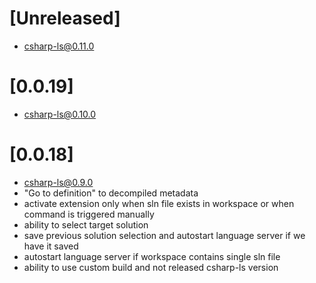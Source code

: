 # [Unreleased]
- [csharp-ls@0.11.0](https://github.com/razzmatazz/csharp-language-server/releases/tag/0.11.0)

# [0.0.19]
- [csharp-ls@0.10.0](https://github.com/razzmatazz/csharp-language-server/releases/tag/0.10.0)

# [0.0.18]
- [csharp-ls@0.9.0](https://github.com/razzmatazz/csharp-language-server/releases/tag/0.9.0)
- "Go to definition" to decompiled metadata
- activate extension only when sln file exists in workspace or when command is triggered manually
- ability to select target solution
- save previous solution selection and autostart language server if we have it saved
- autostart language server if workspace contains single sln file
- ability to use custom build and not released csharp-ls version
